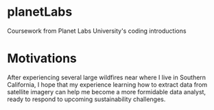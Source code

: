 # planetLabs
Coursework from Planet Labs University's coding introductions

# Motivations
After experiencing several large wildfires near where I live in Southern California, I hope that my experience learning how to extract data from satellite imagery can help me become a more formidable data analyst, ready to respond to upcoming sustainability challenges.
